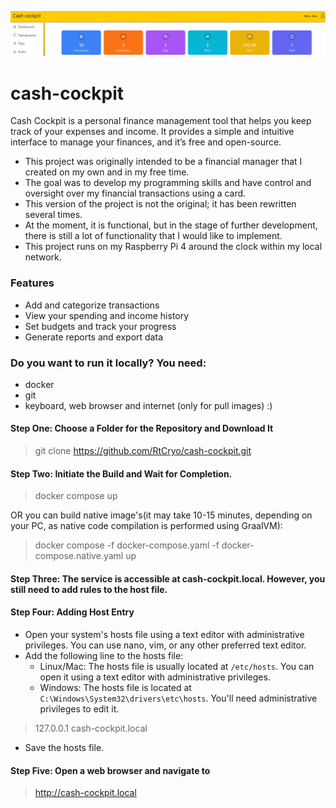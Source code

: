 ![img.png](img.png)

# cash-cockpit
Cash Cockpit is a personal finance management tool that helps you keep track of your expenses and income. It provides a simple and intuitive interface to manage your finances, and it’s free and open-source.

+ This project was originally intended to be a financial manager that I created on my own and in my free time.
+ The goal was to develop my programming skills and have control and oversight over my financial transactions using a card.
+ This version of the project is not the original; it has been rewritten several times.
+ At the moment, it is functional, but in the stage of further development, there is still a lot of functionality that I would like to implement.
+ This project runs on my Raspberry Pi 4 around the clock within my local network.

### Features
+ Add and categorize transactions
+ View your spending and income history
+ Set budgets and track your progress
+ Generate reports and export data

### Do you want to run it locally? You need:
- docker
- git
- keyboard, web browser and internet (only for pull images) :)

#### Step One: Choose a Folder for the Repository and Download It
> git clone https://github.com/RtCryo/cash-cockpit.git
#### Step Two: Initiate the Build and Wait for Completion.
> docker compose up

OR you can build native image's(it may take 10-15 minutes, depending on your PC, as native code compilation is performed using GraalVM):
> docker compose -f docker-compose.yaml -f docker-compose.native.yaml up
#### Step Three: The service is accessible at cash-cockpit.local. However, you still need to add rules to the host file.
#### Step Four: Adding Host Entry
+ Open your system's hosts file using a text editor with administrative privileges. You can use nano, vim, or any other preferred text editor.
+ Add the following line to the hosts file:
    - Linux/Mac: The hosts file is usually located at `/etc/hosts`. You can open it using a text editor with administrative privileges.
    - Windows: The hosts file is located at `C:\Windows\System32\drivers\etc\hosts`. You'll need administrative privileges to edit it.
> 127.0.0.1 cash-cockpit.local
+ Save the hosts file.
#### Step Five: Open a web browser and navigate to 
> http://cash-cockpit.local
